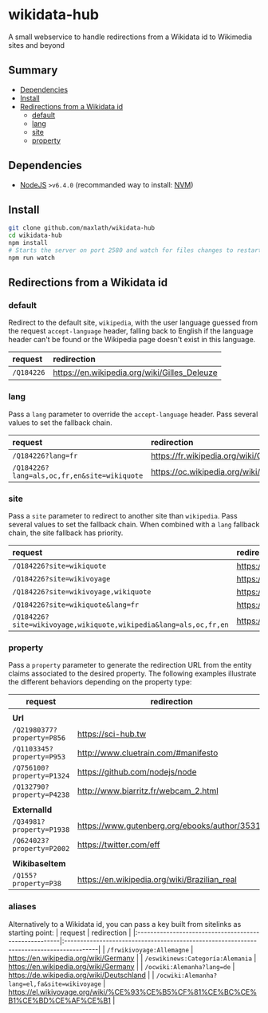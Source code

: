 # wikidata-hub

A small webservice to handle redirections from a Wikidata id to Wikimedia sites and beyond

## Summary

<!-- START doctoc generated TOC please keep comment here to allow auto update -->
<!-- DON'T EDIT THIS SECTION, INSTEAD RE-RUN doctoc TO UPDATE -->


- [Dependencies](#dependencies)
- [Install](#install)
- [Redirections from a Wikidata id](#redirections-from-a-wikidata-id)
  - [default](#default)
  - [lang](#lang)
  - [site](#site)
  - [property](#property)

<!-- END doctoc generated TOC please keep comment here to allow auto update -->

## Dependencies
* [NodeJS](https://nodejs.org) `>v6.4.0` (recommanded way to install: [NVM](https://github.com/creationix/nvm))

## Install
```sh
git clone github.com/maxlath/wikidata-hub
cd wikidata-hub
npm install
# Starts the server on port 2580 and watch for files changes to restart
npm run watch
```

## Redirections from a Wikidata id

### default
Redirect to the default site, `wikipedia`, with the user language guessed from the request `accept-language` header, falling back to English if the language header can't be found or the Wikipedia page doesn't exist in this language.

|  request                                    | redirection                                          |
|:--------------------------------------------|:-----------------------------------------------------|
| `/Q184226`                                  | https://en.wikipedia.org/wiki/Gilles_Deleuze         |

### lang
Pass a `lang` parameter to override the `accept-language` header. Pass several values to set the fallback chain.

|  request                                    | redirection                                          |
|:--------------------------------------------|:-----------------------------------------------------|
| `/Q184226?lang=fr`                          | https://fr.wikipedia.org/wiki/Gilles_Deleuze         |
| `/Q184226?lang=als,oc,fr,en&site=wikiquote` | https://oc.wikipedia.org/wiki/Gilles_Deleuze         |

### site
Pass a `site` parameter to redirect to another site than `wikipedia`. Pass several values to set the fallback chain. When combined with a `lang` fallback chain, the site fallback has priority.

|  request                                                           | redirection                                          |
|:-------------------------------------------------------------------|:-----------------------------------------------------|
| `/Q184226?site=wikiquote`                                          | https://en.wikiquote.org/wiki/Gilles_Deleuze         |
| `/Q184226?site=wikivoyage`                                         | https://en.wikipedia.org/wiki/Gilles_Deleuze         |
| `/Q184226?site=wikivoyage,wikiquote`                               | https://en.wikiquote.org/wiki/Gilles_Deleuze         |
| `/Q184226?site=wikiquote&lang=fr`                                  | https://fr.wikiquote.org/wiki/Gilles_Deleuze         |
| `/Q184226?site=wikivoyage,wikiquote,wikipedia&lang=als,oc,fr,en`   | https://fr.wikiquote.org/wiki/Gilles_Deleuze         |

### property
Pass a `property` parameter to generate the redirection URL from the entity claims associated to the desired property. The following examples illustrate the different behaviors depending on the property type:

|  **request**                                | **redirection**                                      |
|---------------------------------------------|------------------------------------------------------|
|                                             |                                                      |
| **Url**                                     |                                                      |
| `/Q21980377?property=P856`                  | https://sci-hub.tw                                   |
| `/Q1103345?property=P953`                   | http://www.cluetrain.com/#manifesto                  |
| `/Q756100?property=P1324`                   | https://github.com/nodejs/node                       |
| `/Q132790?property=P4238`                   | http://www.biarritz.fr/webcam_2.html                 |
|                                             |                                                      |
| **ExternalId**                              |                                                      |
| `/Q34981?property=P1938`                    | https://www.gutenberg.org/ebooks/author/35316        |
| `/Q624023?property=P2002`                   | https://twitter.com/eff                              |
|                                             |                                                      |
| **WikibaseItem**                            |                                                      |
| `/Q155?property=P38`                        | https://en.wikipedia.org/wiki/Brazilian_real         |

### aliases
Alternatively to a Wikidata id, you can pass a key built from sitelinks as starting point:
|  request                                              | redirection                                                                             |
|:------------------------------------------------------|:----------------------------------------------------------------------------------------|
| `/frwikivoyage:Allemagne`                             | https://en.wikipedia.org/wiki/Germany                                                   |
| `/eswikinews:Categoría:Alemania`                      | https://en.wikipedia.org/wiki/Germany                                                   |
| `/ocwiki:Alemanha?lang=de`                            | https://de.wikipedia.org/wiki/Deutschland                                               |
| `/ocwiki:Alemanha?lang=el,fa&site=wikivoyage`         | https://el.wikivoyage.org/wiki/%CE%93%CE%B5%CF%81%CE%BC%CE%B1%CE%BD%CE%AF%CE%B1         |
